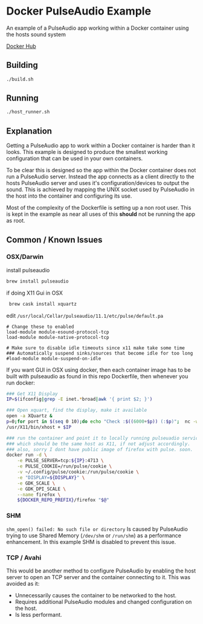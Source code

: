 # Docker PulseAudio Example
An example of a PulseAudio app working within a Docker container using the hosts sound system

[Docker Hub](https://hub.docker.com/r/thebiggerguy/docker-pulseaudio-example/)

## Building
```bash
./build.sh
```

## Running
```bash
./host_runner.sh
```

## Explanation
Getting a PulseAudio app to work within a Docker container is harder than it looks. This example is designed to produce the smallest working configuration that can be used in your own containers.

To be clear this is designed so the app within the Docker container does not run a PulseAudio server. Instead the app connects as a client directly to the hosts PulseAudio server and uses it's configuration/devices to output the sound. This is achieved by mapping the UNIX socket used by PulseAudio in the host into the container and configuring its use.

Most of the complexity of the Dockerfile is setting up a non root user. This is kept in the example as near all uses of this **should** not be running the app as root.

## Common / Known Issues

### OSX/Darwin

install pulseaudio
```bash
brew install pulseaudio
```

if doing X11 Gui in OSX
```bash
 brew cask install xquartz
```

edit `/usr/local/Cellar/pulseaudio/11.1/etc/pulse/default.pa`
```
# Change these to enabled
load-module module-esound-protocol-tcp
load-module module-native-protocol-tcp

# Make sure to disable idle timeouts since x11 make take some time
### Automatically suspend sinks/sources that become idle for too long
#load-module module-suspend-on-idle
```

If you want GUI in OSX using docker, then each container image
has to be built with pulseaudio as found in this repo Dockerfile, then
whenever you run docker:
```bash
### Get X11 Display
IP=$(ifconfig|grep -E inet.*broad|awk '{ print $2; }')	

### Open xquart, find the display, make it available
open -a XQuartz &
p=0;for port in $(seq 0 10);do echo "Check :$((6000+$p)) (:$p)";  nc -w0 127.0.0.1 $((6000+$p)) && export DISPLAY="$IP:$p"; let p=p+1;  done;
/usr/X11/bin/xhost + $IP

### run the container and point it to locally running pulseuadio service
### which should be the same host as X11, if not adjust accordingly. 
### also, sorry I dont have public image of firefox with pulse. soon.
docker run -d \
	-e PULSE_SERVER=tcp:${IP}:4713 \
	-e PULSE_COOKIE=/run/pulse/cookie \
	-v ~/.config/pulse/cookie:/run/pulse/cookie \
	-e "DISPLAY=${DISPLAY}" \
	-e GDK_SCALE \
	-e GDK_DPI_SCALE \
	--name firefox \
	${DOCKER_REPO_PREFIX}/firefox "$@"
```

### SHM
`shm_open() failed: No such file or directory` Is caused by PulseAudio trying to use Shared Memory (`/dev/shm` or `/run/shm`) as a performance enhancement. In this example SHM is disabled to prevent this issue.

### TCP / Avahi
This would be another method to configure PulseAudio by enabling the host server to open an TCP server and the container connecting to it. This was avoided as it:
 * Unnecessarily causes the container to be networked to the host.
 * Requires additional PulseAudio modules and changed configuration on the host.
 * Is less performant.
